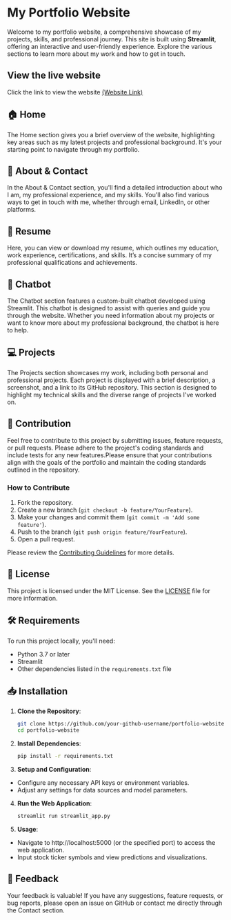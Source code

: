 


# My Portfolio Website

Welcome to my portfolio website, a comprehensive showcase of my projects, skills, and professional journey. This site is built using **Streamlit**, offering an interactive and user-friendly experience. Explore the various sections to learn more about my work and how to get in touch.

## View the live website 
Click the link to view the website 
[(Website Link)](https://portfolio-website-27ajht7cmlkn56ypkf4pca.streamlit.app/)

## 🏠 Home

The Home section gives you a brief overview of the website, highlighting key areas such as my latest projects and professional background. It's your starting point to navigate through my portfolio.

## 👤 About & Contact

In the About & Contact section, you'll find a detailed introduction about who I am, my professional experience, and my skills. You'll also find various ways to get in touch with me, whether through email, LinkedIn, or other platforms.

## 📄 Resume

Here, you can view or download my resume, which outlines my education, work experience, certifications, and skills. It’s a concise summary of my professional qualifications and achievements.

## 🤖 Chatbot

The Chatbot section features a custom-built chatbot developed using Streamlit. This chatbot is designed to assist with queries and guide you through the website. Whether you need information about my projects or want to know more about my professional background, the chatbot is here to help.

## 💻 Projects

The Projects section showcases my work, including both personal and professional projects. Each project is displayed with a brief description, a screenshot, and a link to its GitHub repository. This section is designed to highlight my technical skills and the diverse range of projects I've worked on.


## 🤝 Contribution
Feel free to contribute to this project by submitting issues, feature requests, or pull requests. Please adhere to the project's coding standards and include tests for any new features.Please ensure that your contributions align with the goals of the portfolio and maintain the coding standards outlined in the repository.

### How to Contribute

1. Fork the repository.
2. Create a new branch (`git checkout -b feature/YourFeature`).
3. Make your changes and commit them (`git commit -m 'Add some feature'`).
4. Push to the branch (`git push origin feature/YourFeature`).
5. Open a pull request.

Please review the [Contributing Guidelines](CONTRIBUTING.md) for more details.

## 📜 License

This project is licensed under the MIT License. See the [LICENSE](LICENSE) file for more information.

## 🛠️ Requirements

To run this project locally, you'll need:

- Python 3.7 or later
- Streamlit
- Other dependencies listed in the `requirements.txt` file

## 📥 Installation

1. **Clone the Repository**:
   ```bash
   git clone https://github.com/your-github-username/portfolio-website.git
   cd portfolio-website

2. **Install Dependencies**:
    ```bash
   pip install -r requirements.txt

4. **Setup and Configuration**:

- Configure any necessary API keys or environment variables.
- Adjust any settings for data sources and model parameters.

 4. **Run the Web Application**:
    ```bash
    streamlit run streamlit_app.py

 5. **Usage**:
- Navigate to  http://localhost:5000 (or the specified port) to access the web application.
- Input stock ticker symbols and view predictions and visualizations.


## 💬 Feedback

Your feedback is valuable! If you have any suggestions, feature requests, or bug reports, please open an issue on GitHub or contact me directly through the Contact section.

